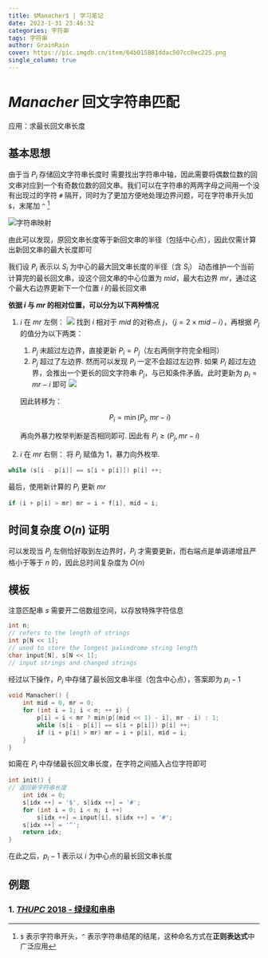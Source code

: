 ```yaml
---
title: $Manacher$ | 学习笔记
date: 2023-1-31 23:46:32
categories: 字符串
tags: 字符串
author: GrainRain
cover: https://pic.imgdb.cn/item/64b015881ddac507cc8ec225.png
single_column: true
---
```



# $Manacher$ 回文字符串匹配

应用：求最长回文串长度

## 基本思想

由于当 $P_i$ 存储回文字符串长度时 需要找出字符串中轴，因此需要将偶数位数的回文串对应到一个有奇数位数的回文串。我们可以在字符串的两两字母之间用一个没有出现过的字符 `#` 隔开，同时为了更加方便地处理边界问题，可在字符串开头加 `$`，末尾加 `^` [^1]

![字符串映射](https://pic.imgdb.cn/item/63d8b2e3face21e9ef1b4ff4.jpg)

由此可以发现，原回文串长度等于新回文串的半径（包括中心点），因此仅需计算出新回文串的最大长度即可

我们设 $P_i$ 表示以 $S_i$ 为中心的最大回文串长度的半径（含 $S_i$）
动态维护一个当前计算完的最长回文串，设这个回文串的中心位置为 $mid$，最大右边界 $mr$，通过这个最大右边界更新下一个位置 $i$ 的最长回文串

**依据 $i$ 与 $mr$ 的相对位置，可以分为以下两种情况**

1. $i$ 在 $mr$ 左侧：
   ![](https://pic.imgdb.cn/item/63d8baf2face21e9ef31a05f.jpg)
    找到 $i$ 相对于 $mid$ 的对称点 $j$，（$j = 2 \times mid - i$），再根据 $P_j$ 的值分为以下两类：

      1. $P_j$ 未超过左边界，直接更新 $P_i = P_j$（左右两侧字符完全相同）
      2. $P_j$ 超过了左边界. 然而可以发现 $P_i$ 一定不会超过左边界. 如果 $P_i$ 超过左边界，会推出一个更长的回文字符串 $P_j$，与已知条件矛盾。此时更新为 $p_i = mr - i$ 即可 
      ![](https://pic.imgdb.cn/item/63d8bbeeface21e9ef3448c0.jpg)

	因此转移为：

	$$P_i = \min(P_j,\ mr - i)$$

   再向外暴力枚举判断是否相同即可. 因此有 $P_i \geqslant (P_j, mr - i)$
1. $i$ 在 $mr$ 右侧：
   将 $P_i$ 赋值为 $1$，暴力向外枚举. 

```cpp
while (s[i - p[i]] == s[i + p[i]]) p[i] ++;
```

最后，使用新计算的 $P_i$ 更新 $mr$

```cpp
if (i + p[i] > mr) mr = i + f[i], mid = i;
```

## 时间复杂度 $O(n)$ 证明

可以发现当 $P_j$ 左侧恰好取到左边界时，$P_i$ 才需要更新，而右端点是单调递增且严格小于等于 $n$ 的，因此总时间复杂度为 $O(n)$

## 模板

注意匹配串 $s$ 需要开二倍数组空间，以存放特殊字符信息

```cpp
int n;
// refers to the length of strings
int p[N << 1];
// used to store the longest palindrome string length
char input[N], s[N << 1];
// input strings and changed strings
```

经过以下操作，$P_i$ 中存储了最长回文串半径（包含中心点），答案即为 $p_i - 1$

```cpp
void Manacher() {
	int mid = 0, mr = 0;
	for (int i = 1; i < n; ++ i) {
		p[i] = i < mr ? min(p[(mid << 1) - i], mr - i) : 1;
		while (s[i - p[i]] == s[i + p[i]]) p[i] ++;
		if (i + p[i] > mr) mr = i + p[i], mid = i;
	}
}
```

如需在 $P_i$ 中存储最长回文串长度，在字符之间插入占位字符即可

```cpp
int init() {
// 返回新字符串长度 
	int idx = 0;
	s[idx ++] = '$', s[idx ++] = '#';
	for (int i = 0; i < n; i ++)
		s[idx ++] = input[i], s[idx ++] = '#';
	s[idx ++] = '^';
	return idx;
}
```

在此之后，$p_i - 1$ 表示以 $i$ 为中心点的最长回文串长度

## 例题

### 1. [$THUPC\ 2018$ - 绿绿和串串](https://www.luogu.com.cn/problem/P5446)



[^1]:`$` 表示字符串开头，`^` 表示字符串结尾的结尾，这种命名方式在**正则表达式**中广泛应用